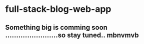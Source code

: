 # full-stack-blog-web-app
## Something big is comming soon ........................so stay tuned.. mbnvmvb
